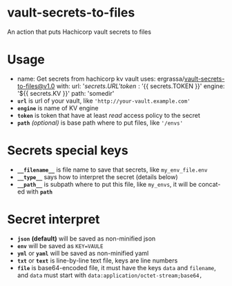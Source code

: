 # vault-secrets-to-files
An action that puts Hachicorp vault secrets to files

# Usage
- name: Get secrets from hachicorp kv vault
  uses: ergrassa/vault-secrets-to-files@v1.0
        with:
          url: '${{ secrets.URL }}'
          token: '${{ secrets.TOKEN }}'
          engine: '${{ secrets.KV }}'
          path: 'somedir'
- **`url`** is url of your vault, like `'http://your-vault.example.com'`
- **`engine`** is name of KV engine
- **`token`** is token that have at least _read_ access policy to the secret
- **`path`** _(optional)_ is base path where to put files, like `'/envs'`

# Secrets special keys
- **`__filename__`** is file name to save that secrets, like `my_env_file.env`
- **`__type__`** says how to interpret the secret (details below)
- **`__path__`** is subpath where to put this file, like `my_envs`, it will be concat-ed with **`path`**

# Secret interpret
- **`json`** **(default)** will be saved as non-minified json
- **`env`** will be saved as `KEY=VAULE`
- **`yml`** or **`yaml`** will be saved as non-minified yaml
- **`txt`** or **`text`** is line-by-line text file, keys are line numbers
- **`file`** is base64-encoded file, it must have the keys `data` and `filename`, and `data` must start with `data:application/octet-stream;base64,`
